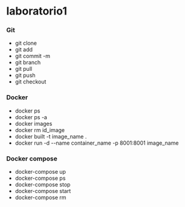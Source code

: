# laboratorio1

### Git

- git clone
- git add
- git commit -m
- git branch
- git pull
- git push
- git checkout

### Docker

- docker ps
- docker ps -a
- docker images
- docker rm id_image
- docker built -t image_name .
- docker run -d --name container_name -p 8001:8001 image_name

### Docker compose

- docker-compose up
- docker-compose ps
- docker-compose stop
- docker-compose start
- docker-compose rm
